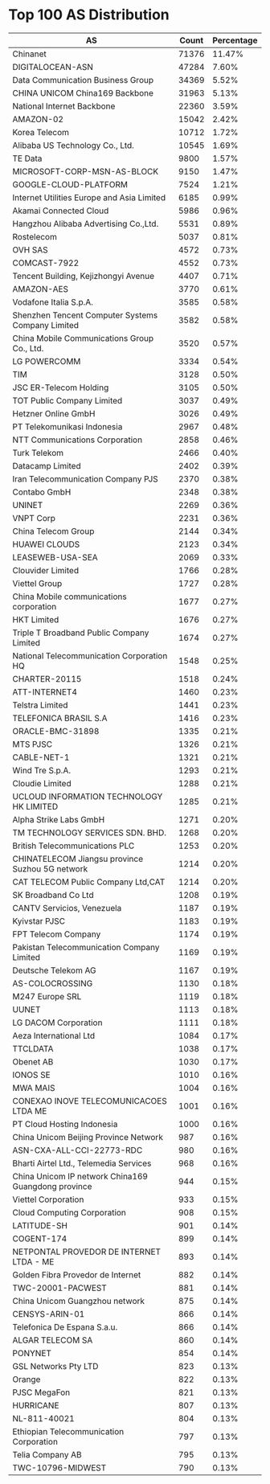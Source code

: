 # Top 100 AS Distribution
| AS | Count | Percentage |
|----|----|----|
| Chinanet | 71376 | 11.47% |
| DIGITALOCEAN-ASN | 47284 | 7.60% |
| Data Communication Business Group | 34369 | 5.52% |
| CHINA UNICOM China169 Backbone | 31963 | 5.13% |
| National Internet Backbone | 22360 | 3.59% |
| AMAZON-02 | 15042 | 2.42% |
| Korea Telecom | 10712 | 1.72% |
| Alibaba US Technology Co., Ltd. | 10545 | 1.69% |
| TE Data | 9800 | 1.57% |
| MICROSOFT-CORP-MSN-AS-BLOCK | 9150 | 1.47% |
| GOOGLE-CLOUD-PLATFORM | 7524 | 1.21% |
| Internet Utilities Europe and Asia Limited | 6185 | 0.99% |
| Akamai Connected Cloud | 5986 | 0.96% |
| Hangzhou Alibaba Advertising Co.,Ltd. | 5531 | 0.89% |
| Rostelecom | 5037 | 0.81% |
| OVH SAS | 4572 | 0.73% |
| COMCAST-7922 | 4552 | 0.73% |
| Tencent Building, Kejizhongyi Avenue | 4407 | 0.71% |
| AMAZON-AES | 3770 | 0.61% |
| Vodafone Italia S.p.A. | 3585 | 0.58% |
| Shenzhen Tencent Computer Systems Company Limited | 3582 | 0.58% |
| China Mobile Communications Group Co., Ltd. | 3520 | 0.57% |
| LG POWERCOMM | 3334 | 0.54% |
| TIM | 3128 | 0.50% |
| JSC ER-Telecom Holding | 3105 | 0.50% |
| TOT Public Company Limited | 3037 | 0.49% |
| Hetzner Online GmbH | 3026 | 0.49% |
| PT Telekomunikasi Indonesia | 2967 | 0.48% |
| NTT Communications Corporation | 2858 | 0.46% |
| Turk Telekom | 2466 | 0.40% |
| Datacamp Limited | 2402 | 0.39% |
| Iran Telecommunication Company PJS | 2370 | 0.38% |
| Contabo GmbH | 2348 | 0.38% |
| UNINET | 2269 | 0.36% |
| VNPT Corp | 2231 | 0.36% |
| China Telecom Group | 2144 | 0.34% |
| HUAWEI CLOUDS | 2123 | 0.34% |
| LEASEWEB-USA-SEA | 2069 | 0.33% |
| Clouvider Limited | 1766 | 0.28% |
| Viettel Group | 1727 | 0.28% |
| China Mobile communications corporation | 1677 | 0.27% |
| HKT Limited | 1676 | 0.27% |
| Triple T Broadband Public Company Limited | 1674 | 0.27% |
| National Telecommunication Corporation HQ | 1548 | 0.25% |
| CHARTER-20115 | 1518 | 0.24% |
| ATT-INTERNET4 | 1460 | 0.23% |
| Telstra Limited | 1441 | 0.23% |
| TELEFONICA BRASIL S.A | 1416 | 0.23% |
| ORACLE-BMC-31898 | 1335 | 0.21% |
| MTS PJSC | 1326 | 0.21% |
| CABLE-NET-1 | 1321 | 0.21% |
| Wind Tre S.p.A. | 1293 | 0.21% |
| Cloudie Limited | 1288 | 0.21% |
| UCLOUD INFORMATION TECHNOLOGY HK LIMITED | 1285 | 0.21% |
| Alpha Strike Labs GmbH | 1271 | 0.20% |
| TM TECHNOLOGY SERVICES SDN. BHD. | 1268 | 0.20% |
| British Telecommunications PLC | 1253 | 0.20% |
| CHINATELECOM Jiangsu province Suzhou 5G network | 1214 | 0.20% |
| CAT TELECOM Public Company Ltd,CAT | 1214 | 0.20% |
| SK Broadband Co Ltd | 1208 | 0.19% |
| CANTV Servicios, Venezuela | 1187 | 0.19% |
| Kyivstar PJSC | 1183 | 0.19% |
| FPT Telecom Company | 1174 | 0.19% |
| Pakistan Telecommunication Company Limited | 1169 | 0.19% |
| Deutsche Telekom AG | 1167 | 0.19% |
| AS-COLOCROSSING | 1130 | 0.18% |
| M247 Europe SRL | 1119 | 0.18% |
| UUNET | 1113 | 0.18% |
| LG DACOM Corporation | 1111 | 0.18% |
| Aeza International Ltd | 1084 | 0.17% |
| TTCLDATA | 1038 | 0.17% |
| Obenet AB | 1030 | 0.17% |
| IONOS SE | 1010 | 0.16% |
| MWA MAIS | 1004 | 0.16% |
| CONEXAO INOVE TELECOMUNICACOES LTDA ME | 1001 | 0.16% |
| PT Cloud Hosting Indonesia | 1000 | 0.16% |
| China Unicom Beijing Province Network | 987 | 0.16% |
| ASN-CXA-ALL-CCI-22773-RDC | 980 | 0.16% |
| Bharti Airtel Ltd., Telemedia Services | 968 | 0.16% |
| China Unicom IP network China169 Guangdong province | 944 | 0.15% |
| Viettel Corporation | 933 | 0.15% |
| Cloud Computing Corporation | 908 | 0.15% |
| LATITUDE-SH | 901 | 0.14% |
| COGENT-174 | 899 | 0.14% |
| NETPONTAL PROVEDOR DE INTERNET LTDA - ME | 893 | 0.14% |
| Golden Fibra Provedor de Internet | 882 | 0.14% |
| TWC-20001-PACWEST | 881 | 0.14% |
| China Unicom Guangzhou network | 875 | 0.14% |
| CENSYS-ARIN-01 | 866 | 0.14% |
| Telefonica De Espana S.a.u. | 866 | 0.14% |
| ALGAR TELECOM SA | 860 | 0.14% |
| PONYNET | 854 | 0.14% |
| GSL Networks Pty LTD | 823 | 0.13% |
| Orange | 822 | 0.13% |
| PJSC MegaFon | 821 | 0.13% |
| HURRICANE | 807 | 0.13% |
| NL-811-40021 | 804 | 0.13% |
| Ethiopian Telecommunication Corporation | 797 | 0.13% |
| Telia Company AB | 795 | 0.13% |
| TWC-10796-MIDWEST | 790 | 0.13% |

